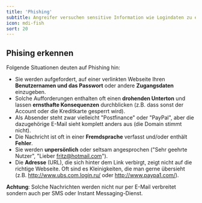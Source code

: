 ```yaml
---
title: 'Phishing'
subtitle: Angreifer versuchen sensitive Information wie Logindaten zu erlangen, indem sie sich als bekannter, vertrauenswürdiger Partner ausgeben.
icon: mdi-fish
sort: 20
---
```




## Phising erkennen
Folgende Situationen deuten auf Phishing hin:
- Sie werden aufgefordert, auf einer verlinkten Webseite Ihren **Benutzernamen und das Passwort** oder andere **Zugangsdaten** einzugeben.
- Solche Aufforderungen enthalten oft einen **drohenden Unterton** und lassen **ernsthafte Konsequenzen** durchblicken (z.B. dass sonst der Account oder die Kreditkarte gesperrt wird).
- Als Absender steht zwar vielleicht "Postfinance" oder "PayPal", aber die dazugehörige E-Mail sieht komplett anders aus (die Domain stimmt nicht).
- Die Nachricht ist oft in einer **Fremdsprache** verfasst und/oder enthält **Fehler**.
- Sie werden **unpersönlich** oder seltsam angesprochen ("Sehr geehrte Nutzer", "Lieber fritz@hotmail.com").
- Die **Adresse** (URL), die sich hinter dem Link verbirgt, zeigt nicht auf die richtige Webseite. Oft sind es Kleinigkeiten, die man gerne übersieht (z.B. http://www.ubs.com.login.ru/ oder http://www.paypa1.com/).


**Achtung**:
Solche Nachrichten werden nicht nur per E-Mail verbreitet sondern auch per SMS oder Instant Messaging-Dienst.

